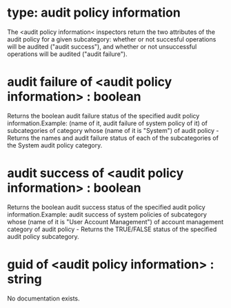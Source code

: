 # type: audit policy information

The &lt;audit policy information&lt; inspectors return the two attributes of the audit policy for a given subcategory: whether or not succesful operations will be audited ("audit success"), and whether or not unsuccessful operations will be audited ("audit failure").

# audit failure of &lt;audit policy information&gt; : boolean

Returns the boolean audit failure status of the specified audit policy information.Example: (name of it, audit failure of system policy of it) of subcategories of category whose (name of it is "System") of audit policy - Returns the names and audit failure status of each of the subcategories of the System audit policy category.

# audit success of &lt;audit policy information&gt; : boolean

Returns the boolean audit success status of the specified audit policy information.Example: audit success of system policies of subcategory whose (name of it is "User Account Management") of account management category of audit policy - Returns the TRUE/FALSE status of the specified audit policy subcategory.

# guid of &lt;audit policy information&gt; : string

No documentation exists.
